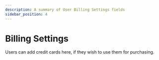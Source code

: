 ```yaml
---
description: A summary of User Billing Settings fields
sidebar_position: 4
---
```


# Billing Settings

Users can add credit cards here, if they wish to use them for purchasing.
